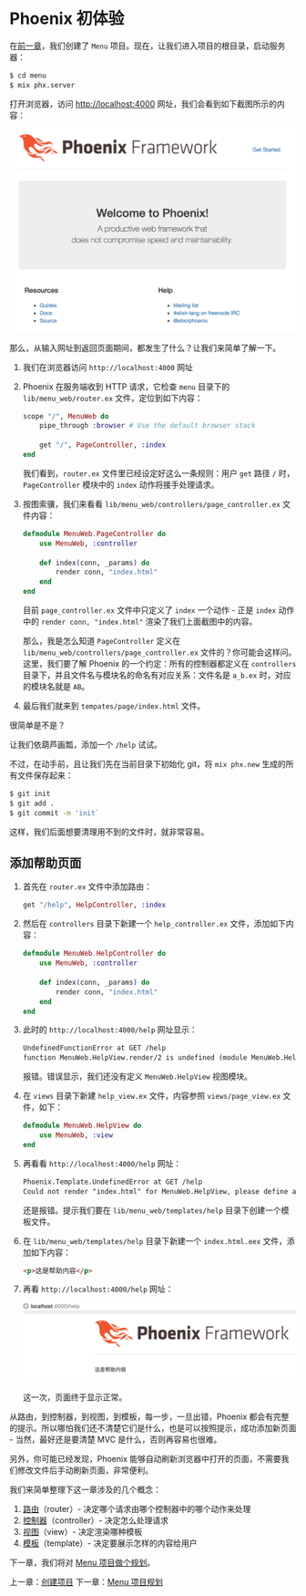 # Phoenix 初体验

在[前一章](01-create-project/01-create-project.md)，我们创建了 `Menu` 项目。现在，让我们进入项目的根目录，启动服务器：

```bash
$ cd menu
$ mix phx.server
```
打开浏览器，访问 [http://localhost:4000](http://localhost:4000) 网址，我们会看到如下截图所示的内容：

![PhoenixFramework Page](img/02-phoenixframework-page-screenshot.png)

那么，从输入网址到返回页面期间，都发生了什么？让我们来简单了解一下。

1. 我们在浏览器访问 `http://localhost:4000` 网址
2. Phoenix 在服务端收到 HTTP 请求，它检查 `menu` 目录下的 `lib/menu_web/router.ex` 文件，定位到如下内容：

    ```elixir
    scope "/", MenuWeb do
        pipe_through :browser # Use the default browser stack

        get "/", PageController, :index
    end
    ```
    我们看到，`router.ex` 文件里已经设定好这么一条规则：用户 `get` 路径 `/` 时，`PageController` 模块中的 `index` 动作将接手处理请求。
3. 按图索骥，我们来看看 `lib/menu_web/controllers/page_controller.ex` 文件内容：

    ```elixir
    defmodule MenuWeb.PageController do
        use MenuWeb, :controller

        def index(conn, _params) do
            render conn, "index.html"
        end
    end
    ```
    目前 `page_controller.ex` 文件中只定义了 `index` 一个动作 - 正是 `index` 动作中的 `render conn, "index.html"` 渲染了我们上面截图中的内容。

    那么，我是怎么知道 `PageController` 定义在 `lib/menu_web/controllers/page_controller.ex` 文件的？你可能会这样问。这里，我们要了解 Phoenix 的一个约定：所有的控制器都定义在 `controllers` 目录下，并且文件名与模块名的命名有对应关系：文件名是 `a_b.ex` 时，对应的模块名就是 `AB`。
4. 最后我们就来到 `tempates/page/index.html` 文件。

很简单是不是？

让我们依葫芦画瓢，添加一个 `/help` 试试。

不过，在动手前，且让我们先在当前目录下初始化 git，将 `mix phx.new` 生成的所有文件保存起来：

```sh
$ git init
$ git add .
$ git commit -m 'init`
```
这样，我们后面想要清理用不到的文件时，就非常容易。

## 添加帮助页面

1. 首先在 `router.ex` 文件中添加路由：

    ```elixir
    get "/help", HelpController, :index
    ```
2. 然后在 `controllers` 目录下新建一个 `help_controller.ex` 文件，添加如下内容：

    ```elixir
    defmodule MenuWeb.HelpController do
        use MenuWeb, :controller

        def index(conn, _params) do
            render conn, "index.html"
        end
    end
    ```
3. 此时的 `http://localhost:4000/help` 网址显示：

    ```html
    UndefinedFunctionError at GET /help
    function MenuWeb.HelpView.render/2 is undefined (module MenuWeb.HelpView is not available)
    ```
    报错。错误显示，我们还没有定义 `MenuWeb.HelpView` 视图模块。

4. 在 `views` 目录下新建 `help_view.ex` 文件，内容参照 `views/page_view.ex` 文件，如下：

    ```elixir
    defmodule MenuWeb.HelpView do
        use MenuWeb, :view
    end
    ```
5. 再看看 `http://localhost:4000/help` 网址：

    ```html
    Phoenix.Template.UndefinedError at GET /help
    Could not render "index.html" for MenuWeb.HelpView, please define a matching clause for render/2 or define a template at "lib/menu_web/templates/help". No templates were compiled for this module.
    ```
    还是报错。提示我们要在 `lib/menu_web/templates/help` 目录下创建一个模板文件。

6. 在 `lib/menu_web/templates/help` 目录下新建一个 `index.html.eex` 文件，添加如下内容：

    ```html
    <p>这是帮助内容</p>
    ```
7. 再看 `http://localhost:4000/help` 网址：

    ![帮助页面截图](img/02-help-page-screenshot.png)

    这一次，页面终于显示正常。

从路由，到控制器，到视图，到模板，每一步，一旦出错，Phoenix 都会有完整的提示。所以哪怕我们还不清楚它们是什么，也是可以按照提示，成功添加新页面 - 当然，最好还是要清楚 MVC 是什么，否则再容易也很难。

另外，你可能已经发现，Phoenix 能够自动刷新浏览器中打开的页面，不需要我们修改文件后手动刷新页面，非常便利。

我们来简单整理下这一章涉及的几个概念：

1. [路由](https://hexdocs.pm/phoenix/routing.html)（router）- 决定哪个请求由哪个控制器中的哪个动作来处理
2. [控制器](https://hexdocs.pm/phoenix/controllers.html)（controller）- 决定怎么处理请求
3. [视图](https://hexdocs.pm/phoenix/views.html)（view）- 决定渲染哪种模板
4. [模板](https://hexdocs.pm/phoenix/templates.html)（template）- 决定要展示怎样的内容给用户

下一章，我们将对 [Menu 项目做个规划](03-project-menu/03-project-menu.md)。


上一章：[创建项目](01-create-project/01-create-project.md)
下一章：[Menu 项目规划](03-project-menu/03-project-menu.md)


